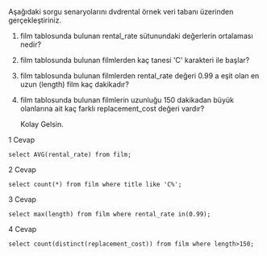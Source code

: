 Aşağıdaki sorgu senaryolarını dvdrental örnek veri tabanı üzerinden gerçekleştiriniz.

1. film tablosunda bulunan rental_rate sütunundaki değerlerin ortalaması nedir?

2. film tablosunda bulunan filmlerden kaç tanesi 'C' karakteri ile başlar?

3. film tablosunda bulunan filmlerden rental_rate değeri 0.99 a eşit olan en uzun (length) film kaç dakikadır?

4. film tablosunda bulunan filmlerin uzunluğu 150 dakikadan büyük olanlarına ait kaç farklı replacement_cost değeri vardır?

   Kolay Gelsin.

1 Cevap

```
select AVG(rental_rate) from film;
```

2 Cevap

```
select count(*) from film where title like 'C%';
```

3 Cevap

```
select max(length) from film where rental_rate in(0.99);
```

4 Cevap

```
select count(distinct(replacement_cost)) from film where length>150;
```